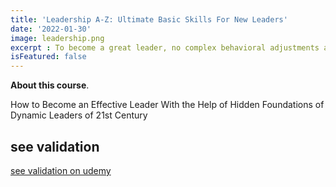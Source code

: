 ```yaml
---
title: 'Leadership A-Z: Ultimate Basic Skills For New Leaders'
date: '2022-01-30'
image: leadership.png
excerpt : To become a great leader, no complex behavioral adjustments are needed. Your passion and dedication to your organization's goals has already been communicated well to your coworkers and team members, which in turn helps you better showcase your leadership abilities.
isFeatured: false
--- 
```



 **About this course**.

How to Become an Effective Leader With the Help of Hidden Foundations of Dynamic Leaders of 21st Century
## see validation

[see validation on udemy](https://www.udemy.com/course/leadership-a-z-ultimate-basic-skills-for-new-leaders/learn/lecture/28429396?start=0#overview)


